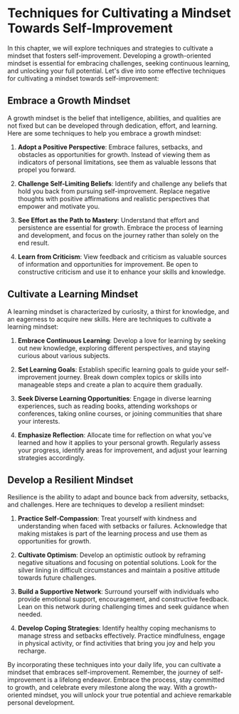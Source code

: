 Techniques for Cultivating a Mindset Towards Self-Improvement
========================================================================

In this chapter, we will explore techniques and strategies to cultivate a mindset that fosters self-improvement. Developing a growth-oriented mindset is essential for embracing challenges, seeking continuous learning, and unlocking your full potential. Let's dive into some effective techniques for cultivating a mindset towards self-improvement:

Embrace a Growth Mindset
------------------------

A growth mindset is the belief that intelligence, abilities, and qualities are not fixed but can be developed through dedication, effort, and learning. Here are some techniques to help you embrace a growth mindset:

1. **Adopt a Positive Perspective**: Embrace failures, setbacks, and obstacles as opportunities for growth. Instead of viewing them as indicators of personal limitations, see them as valuable lessons that propel you forward.

2. **Challenge Self-Limiting Beliefs**: Identify and challenge any beliefs that hold you back from pursuing self-improvement. Replace negative thoughts with positive affirmations and realistic perspectives that empower and motivate you.

3. **See Effort as the Path to Mastery**: Understand that effort and persistence are essential for growth. Embrace the process of learning and development, and focus on the journey rather than solely on the end result.

4. **Learn from Criticism**: View feedback and criticism as valuable sources of information and opportunities for improvement. Be open to constructive criticism and use it to enhance your skills and knowledge.

Cultivate a Learning Mindset
----------------------------

A learning mindset is characterized by curiosity, a thirst for knowledge, and an eagerness to acquire new skills. Here are techniques to cultivate a learning mindset:

1. **Embrace Continuous Learning**: Develop a love for learning by seeking out new knowledge, exploring different perspectives, and staying curious about various subjects.

2. **Set Learning Goals**: Establish specific learning goals to guide your self-improvement journey. Break down complex topics or skills into manageable steps and create a plan to acquire them gradually.

3. **Seek Diverse Learning Opportunities**: Engage in diverse learning experiences, such as reading books, attending workshops or conferences, taking online courses, or joining communities that share your interests.

4. **Emphasize Reflection**: Allocate time for reflection on what you've learned and how it applies to your personal growth. Regularly assess your progress, identify areas for improvement, and adjust your learning strategies accordingly.

Develop a Resilient Mindset
---------------------------

Resilience is the ability to adapt and bounce back from adversity, setbacks, and challenges. Here are techniques to develop a resilient mindset:

1. **Practice Self-Compassion**: Treat yourself with kindness and understanding when faced with setbacks or failures. Acknowledge that making mistakes is part of the learning process and use them as opportunities for growth.

2. **Cultivate Optimism**: Develop an optimistic outlook by reframing negative situations and focusing on potential solutions. Look for the silver lining in difficult circumstances and maintain a positive attitude towards future challenges.

3. **Build a Supportive Network**: Surround yourself with individuals who provide emotional support, encouragement, and constructive feedback. Lean on this network during challenging times and seek guidance when needed.

4. **Develop Coping Strategies**: Identify healthy coping mechanisms to manage stress and setbacks effectively. Practice mindfulness, engage in physical activity, or find activities that bring you joy and help you recharge.

By incorporating these techniques into your daily life, you can cultivate a mindset that embraces self-improvement. Remember, the journey of self-improvement is a lifelong endeavor. Embrace the process, stay committed to growth, and celebrate every milestone along the way. With a growth-oriented mindset, you will unlock your true potential and achieve remarkable personal development.
